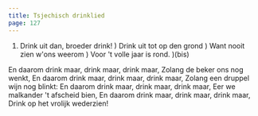 ```yaml
---
title: Tsjechisch drinklied
page: 127
---  
```


1. Drink uit dan, broeder drink!  )
Drink uit tot op den grond        )
Want nooit zien w'ons weerom      )
Voor 't volle jaar is rond.       )(bis)


En daarom drink maar, drink maar, drink maar,
Zolang de beker ons nog wenkt,
En daarom drink maar, drink maar, drink maar,
Zolang een druppel wijn nog blinkt:
En daarom drink maar, drink maar, drink maar,
Eer we malkander 't afscheid bien,
En daarom drink maar, drink maar, drink maar,
Drink op het vrolijk wederzien!
